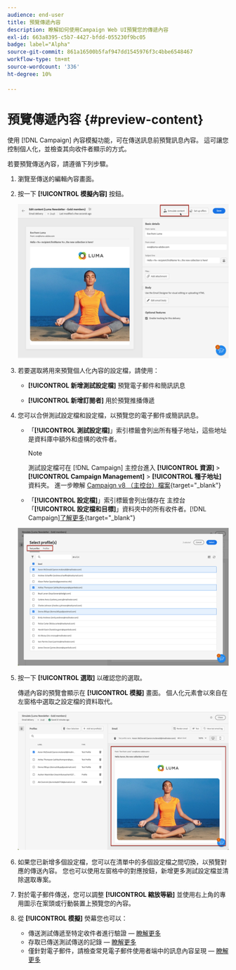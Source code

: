 ```yaml
---
audience: end-user
title: 預覽傳遞內容
description: 瞭解如何使用Campaign Web UI預覽您的傳遞內容
exl-id: 663a8395-c5b7-4427-bfdd-055230f9bc05
badge: label="Alpha"
source-git-commit: 861a16500b5faf947dd1545976f3c4bbe6548467
workflow-type: tm+mt
source-wordcount: '336'
ht-degree: 10%

---
```



# 預覽傳遞內容 {#preview-content}

使用 [!DNL Campaign] 內容模擬功能，可在傳送訊息前預覽訊息內容。 這可讓您控制個人化，並檢查其向收件者顯示的方式。

若要預覽傳送內容，請遵循下列步驟。

1. 瀏覽至傳送的編輯內容畫面。

   <!--email [Edit content](../content/edit-content.md) screen or to the [Email Designer](../content/get-started-email-designer.md).-->

1. 按一下 **[!UICONTROL 模擬內容]** 按鈕。

   ![](assets/simulate-button.png)

1. 若要選取將用來預覽個人化內容的設定檔，請使用：

   * **[!UICONTROL 新增測試設定檔]** 預覽電子郵件和簡訊訊息

   * **[!UICONTROL 新增訂閱者]** 用於預覽推播傳遞

1. 您可以合併測試設定檔和設定檔，以預覽您的電子郵件或簡訊訊息。

   * 「**[!UICONTROL 測試設定檔]**」索引標籤會列出所有種子地址，這些地址是資料庫中額外和虛構的收件者。

     >[!NOTE]
     >
     >測試設定檔可在 [!DNL Campaign] 主控台進入 **[!UICONTROL 資源]** > **[!UICONTROL Campaign Management]** > **[!UICONTROL 種子地址]** 資料夾。 進一步瞭解 [Campaign v8 （主控台）檔案](https://experienceleague.adobe.com/docs/campaign/campaign-v8/audience/add-profiles/test-profiles.html){target="_blank"}

   * 「**[!UICONTROL 設定檔]**」索引標籤會列出儲存在 主控台「**[!UICONTROL 設定檔和目標]**」資料夾中的所有收件者。[!DNL Campaign][了解更多](https://experienceleague.adobe.com/docs/campaign/campaign-v8/audience/view-profiles.html){target="_blank"}

   ![](assets/simulate-select-profiles.png)

1. 按一下 **[!UICONTROL 選取]** 以確認您的選取。

   傳遞內容的預覽會顯示在 **[!UICONTROL 模擬]** 畫面。 個人化元素會以來自在左窗格中選取之設定檔的資料取代。

   ![](assets/simulate-preview.png)

1. 如果您已新增多個設定檔，您可以在清單中的多個設定檔之間切換，以預覽對應的傳送內容。 您也可以使用左窗格中的對應按鈕，新增更多測試設定檔並清除選取專案。

1. 對於電子郵件傳送，您可以調整 **[!UICONTROL 縮放等級]** 並使用右上角的專用圖示在案頭或行動裝置上預覽您的內容。

1. 從 **[!UICONTROL 模擬]** 熒幕您也可以：
   * 傳送測試傳遞至特定收件者進行驗證 —  [瞭解更多](proofs.md)
   * 存取已傳送測試傳送的記錄 —  [瞭解更多](proofs.md#access-proofs)
   * 僅針對電子郵件，請檢查常見電子郵件使用者端中的訊息內容呈現 —  [瞭解更多](email-rendering.md)



